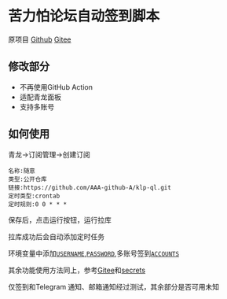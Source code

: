 # 苦力怕论坛自动签到脚本

原项目 [Github](https://github.com/xyz8848/KLPBBS_auto_sign_in) [Gitee](https://gitee.com/xyz8848/KLPBBS_auto_sign_in)

## 修改部分
- 不再使用GitHub Action
- 适配青龙面板
- 支持多账号

## 如何使用
青龙->订阅管理->创建订阅

```
名称:随意  
类型:公开仓库  
链接:https://github.com/AAA-github-A/klp-ql.git  
定时类型:crontab  
定时规则:0 0 * * *
```
保存后，点击运行按钮，运行拉库  

拉库成功后会自动添加定时任务

环境变量中添加[`USERNAME`](/docs/secrets.md#USERNAME),[`PASSWORD`](/docs/secrets.md#PASSWORD),多账号签到[`ACCOUNTS`](/docs/secrets.md#ACCOUNTS)

其余功能使用方法同上，参考[Gitee](https://gitee.com/xyz8848/KLPBBS_auto_sign_in)和[secrets](/docs/secrets.md)

仅签到和Telegram 通知、邮箱通知经过测试，其余部分是否可用未知
